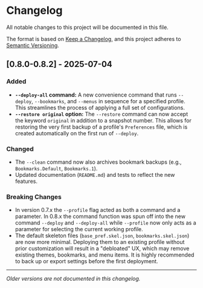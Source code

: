 # Changelog

All notable changes to this project will be documented in this file.

The format is based on [Keep a Changelog](https://keepachangelog.com/en/1.0.0/),
and this project adheres to [Semantic Versioning](https://semver.org/spec/v2.0.0.html).

## [0.8.0-0.8.2]  - 2025-07-04

### Added
- **`--deploy-all` command:** A new convenience command that runs `--deploy`, `--bookmarks`, and `--menus` in sequence for a specified profile. This streamlines the process of applying a full set of configurations.
- **`--restore original` option:** The `--restore` command can now accept the keyword `original` in addition to a snapshot number. This allows for restoring the very first backup of a profile's `Preferences` file, which is created automatically on the first run of `--deploy`.

### Changed
- The `--clean` command now also archives bookmark backups (e.g., `Bookmarks.Default`, `Bookmarks.1`).
- Updated documentation (`README.md`) and tests to reflect the new features.

### Breaking Changes
- In version 0.7.x the `--profile` flag acted as both a command and a parameter. In 0.8.x the command function was spun off into the new command `--deploy` and `--deploy-all` while `--profile` now only acts as a parameter for selecting the current working profile.
- The default skeleton files (`base_pref.skel.json`, `bookmarks.skel.json`) are now more minimal. Deploying them to an existing profile without prior customization will result in a "debloated" UX, which may remove existing themes, bookmarks, and menu items. It is highly recommended to back up or export settings before the first deployment.

---
*Older versions are not documented in this changelog.*
